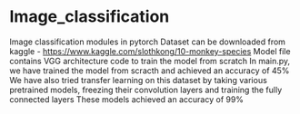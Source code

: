 # Image_classification
Image classification modules in pytorch
Dataset can be downloaded from kaggle - https://www.kaggle.com/slothkong/10-monkey-species
Model file contains VGG architecture code to train the model from scratch
In main.py, we have trained the model from scracth and achieved an accuracy of 45%
We have also tried transfer learning on this dataset by taking various pretrained models, freezing their convolution layers and training the fully connected layers
These models achieved an accuracy of 99%
